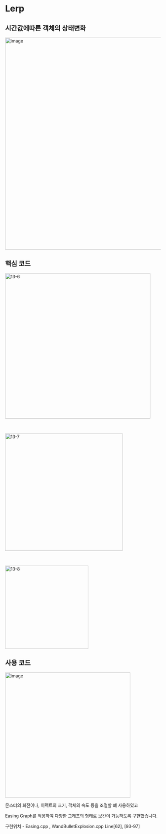 # Lerp
## 시간값에따른 객체의 상태변화

<img width="686" alt="image" src="https://github.com/KimDaeMins/Portfolio/assets/68540137/40eacdb2-4cc0-4585-be18-156e3bcf97e5">

## 핵심 코드

<img width="470" alt="13-6" src="https://github.com/KimDaeMins/Portfolio/assets/68540137/25238cd6-8678-4001-b50c-846ac978108e">

ㅤ

<img width="380" alt="13-7" src="https://github.com/KimDaeMins/Portfolio/assets/68540137/e892acec-445d-485a-b773-3cc44289ca91">

ㅤ

<img width="269" alt="13-8" src="https://github.com/KimDaeMins/Portfolio/assets/68540137/61aaa463-c2e8-4b09-9134-329631297dcc">

## 사용 코드

<img width="405" alt="image" src="https://github.com/KimDaeMins/Portfolio/assets/68540137/5804b65a-105e-4bc0-b84f-1631083c1db1">

몬스터의 회전이나, 이펙트의 크기, 객체의 속도 등을 조절할 떄 사용하였고

Easing Graph를 적용하여 다양한 그래프의 형태로 보간이 가능하도록 구현했습니다.

구현위치 - Easing.cpp , WandBulletExplosion.cpp Line[62], [93-97]
